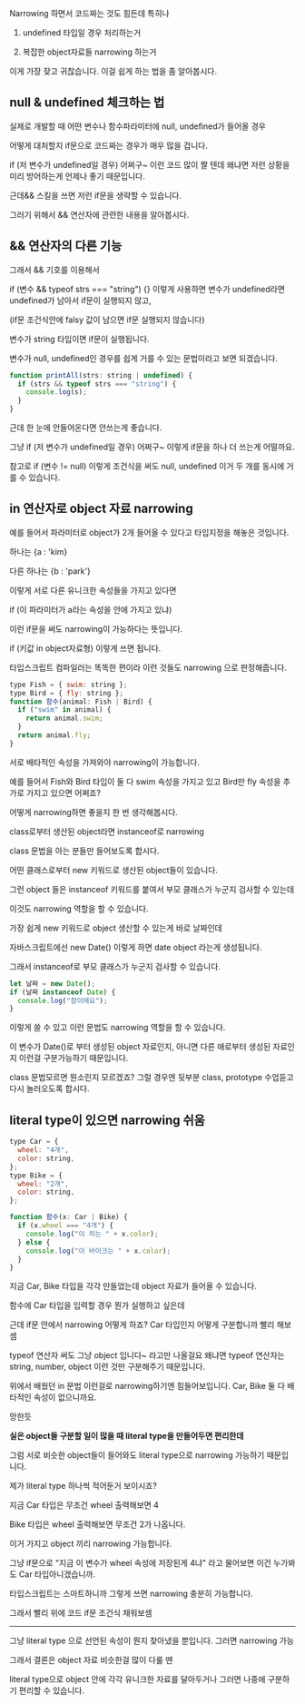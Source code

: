 Narrowing 하면서 코드짜는 것도 힘든데 특히나

1. undefined 타입일 경우 처리하는거

2. 복잡한 object자료들 narrowing 하는거

이게 가장 잦고 귀찮습니다. 이걸 쉽게 하는 법을 좀 알아봅시다.

## null & undefined 체크하는 법

실제로 개발할 때 어떤 변수나 함수파라미터에 null, undefined가 들어올 경우

어떻게 대처할지 if문으로 코드짜는 경우가 매우 많을 겁니다.

if (저 변수가 undefined일 경우) 어쩌구~
이런 코드 많이 짤 텐데 왜냐면 저런 상황을 미리 방어하는게 언제나 좋기 때문입니다.

근데&& 스킬을 쓰면 저런 if문을 생략할 수 있습니다.

그러기 위해서 && 연산자에 관련한 내용을 알아봅시다.

## && 연산자의 다른 기능

그래서 && 기호를 이용해서

if (변수 && typeof strs === "string") {}
이렇게 사용하면 변수가 undefined라면 undefined가 남아서 if문이 실행되지 않고,

(if문 조건식안에 falsy 값이 남으면 if문 실행되지 않습니다)

변수가 string 타입이면 if문이 실행됩니다.

변수가 null, undefined인 경우를 쉽게 거를 수 있는 문법이라고 보면 되겠습니다.

```jsx
function printAll(strs: string | undefined) {
  if (strs && typeof strs === "string") {
    console.log(s);
  }
}
```

근데 한 눈에 안들어온다면 안쓰는게 좋습니다.

그냥 if (저 변수가 undefined일 경우) 어쩌구~ 이렇게 if문을 하나 더 쓰는게 어떨까요.

참고로 if (변수 != null) 이렇게 조건식을 써도 null, undefined 이거 두 개를 동시에 거를 수 있습니다.

## in 연산자로 object 자료 narrowing

예를 들어서 파라미터로 object가 2개 들어올 수 있다고 타입지정을 해놓은 것입니다.

하나는 {a : 'kim}

다른 하나는 {b : 'park'}

이렇게 서로 다른 유니크한 속성들을 가지고 있다면

if (이 파라미터가 a라는 속성을 안에 가지고 있냐)

이런 if문을 써도 narrowing이 가능하다는 뜻입니다.

if (키값 in object자료형) 이렇게 쓰면 됩니다.

타입스크립트 컴파일러는 똑똑한 편이라 이런 것들도 narrowing 으로 판정해줍니다.

```jsx
type Fish = { swim: string };
type Bird = { fly: string };
function 함수(animal: Fish | Bird) {
  if ("swim" in animal) {
    return animal.swim;
  }
  return animal.fly;
}
```

서로 배타적인 속성을 가져와야 narrowing이 가능합니다.

예를 들어서 Fish와 Bird 타입이 둘 다 swim 속성을 가지고 있고 Bird만 fly 속성을 추가로 가지고 있으면 어쩌죠?

어떻게 narrowing하면 좋을지 한 번 생각해봅시다.

class로부터 생산된 object라면 instanceof로 narrowing

class 문법을 아는 분들만 들어보도록 합시다.

어떤 클래스로부터 new 키워드로 생산된 object들이 있습니다.

그런 object 들은 instanceof 키워드를 붙여서 부모 클래스가 누군지 검사할 수 있는데

이것도 narrowing 역할을 할 수 있습니다.

가장 쉽게 new 키워드로 object 생산할 수 있는게 바로 날짜인데

자바스크립트에선 new Date() 이렇게 하면 date object 라는게 생성됩니다.

그래서 instanceof로 부모 클래스가 누군지 검사할 수 있습니다.

```jsx
let 날짜 = new Date();
if (날짜 instanceof Date) {
  console.log("참이에요");
}
```

이렇게 쓸 수 있고 이런 문법도 narrowing 역할을 할 수 있습니다.

이 변수가 Date()로 부터 생성된 object 자료인지, 아니면 다른 애로부터 생성된 자료인지 이런걸 구분가능하기 때문입니다.

class 문법모르면 뭔소린지 모르겠죠? 그럴 경우엔 뒷부분 class, prototype 수업듣고 다시 놀러오도록 합시다.

## literal type이 있으면 narrowing 쉬움

```jsx
type Car = {
  wheel: "4개",
  color: string,
};
type Bike = {
  wheel: "2개",
  color: string,
};

function 함수(x: Car | Bike) {
  if (x.wheel === "4개") {
    console.log("이 차는 " + x.color);
  } else {
    console.log("이 바이크는 " + x.color);
  }
}
```

지금 Car, Bike 타입을 각각 만들었는데 object 자료가 들어올 수 있습니다.

함수에 Car 타입을 입력할 경우 뭔가 실행하고 싶은데

근데 if문 안에서 narrowing 어떻게 하죠? Car 타입인지 어떻게 구분합니까 빨리 해보셈

typeof 연산자 써도 그냥 object 입니다~ 라고만 나올걸요 왜냐면 typeof 연산자는 string, number, object 이런 것만 구분해주기 때문입니다.

위에서 배웠던 in 문법 이런걸로 narrowing하기엔 힘들어보입니다. Car, Bike 둘 다 배타적인 속성이 없으니까요.

망한듯

**실은 object들 구분할 일이 많을 때 literal type을 만들어두면 편리한데**

그럼 서로 비슷한 object들이 들어와도 literal type으로 narrowing 가능하기 때문입니다.

제가 literal type 하나씩 적어둔거 보이시죠?

지금 Car 타입은 무조건 wheel 출력해보면 4

Bike 타입은 wheel 출력해보면 무조건 2가 나옵니다.

이거 가지고 object 끼리 narrowing 가능합니다.

그냥 if문으로 "지금 이 변수가 wheel 속성에 저장된게 4냐" 라고 물어보면 이건 누가봐도 Car 타입아니겠습니까.

타입스크립트는 스마트하니까 그렇게 쓰면 narrowing 충분히 가능합니다.

그래서 빨리 위에 코드 if문 조건식 채워보셈

---

그냥 literal type 으로 선언된 속성이 뭔지 찾아냈을 뿐입니다. 그러면 narrowing 가능

그래서 결론은 object 자료 비슷한걸 많이 다룰 땐

literal type으로 object 안에 각각 유니크한 자료를 달아두거나 그러면 나중에 구분하기 편리할 수 있습니다.
